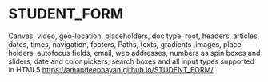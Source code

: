 # STUDENT_FORM
Canvas, video, geo-location, placeholders, doc type, root, headers, articles, dates, times, navigation, footers, Paths, texts, gradients ,images, place holders, autofocus fields, email, web addresses, numbers as spin boxes and sliders, date and color pickers, search boxes and all input types supported in HTML5
https://amandeepnayan.github.io/STUDENT_FORM/
